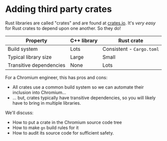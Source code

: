 # Adding third party crates

Rust libraries are called "crates" and are found at [crates.io][0]. It's *very
easy* for Rust crates to depend upon one another. So they do!

| Property | C++ library | Rust crate |
| --- | --- | --- |
| Build system | Lots | Consistent - `Cargo.toml` |
| Typical library size | Large | Small |
| Transitive dependencies | None | Lots |

For a Chromium engineer, this has pros and cons:

* All crates use a common build system so we can automate their inclusion into
  Chromium...
* ... but, crates typically have transitive dependencies, so you will
  likely have to bring in multiple libraries.

We'll discuss:

* How to put a crate in the Chromium source code tree
* How to make `gn` build rules for it
* How to audit its source code for sufficient safety.

[0]: https://crates.io